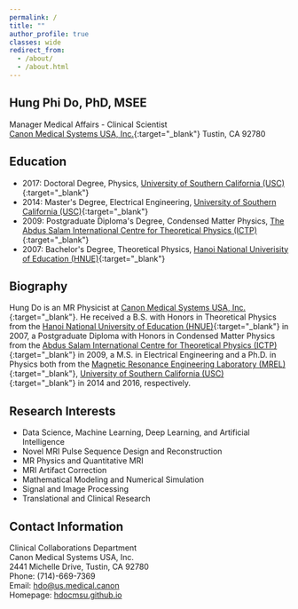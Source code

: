 ```yaml
---
permalink: /
title: ""
author_profile: true
classes: wide
redirect_from: 
  - /about/
  - /about.html
---
```


Hung Phi Do, PhD, MSEE
------
Manager Medical Affairs - Clinical Scientist  
[Canon Medical Systems USA, Inc.](https://us.medical.canon/){:target="_blank"}
Tustin, CA 92780

Education
------
+ 2017: Doctoral Degree, Physics, [University of Southern California (USC)](https://www.usc.edu/){:target="_blank"}
+ 2014: Master's Degree, Electrical Engineering, [University of Southern California (USC)](https://www.usc.edu/){:target="_blank"}
+ 2009: Postgraduate Diploma's Degree, Condensed Matter Physics, [The Abdus Salam International Centre for Theoretical Physics (ICTP)](https://www.ictp.it/){:target="_blank"}
+ 2007: Bachelor's Degree, Theoretical Physics, [Hanoi National Univerisity of Education (HNUE)](http://english.hnue.edu.vn/){:target="_blank"}

Biography
------
Hung Do is an MR Physicist at [Canon Medical Systems USA, Inc.](https://us.medical.canon/){:target="_blank"}. He received a B.S. with Honors in Theoretical Physics from the [Hanoi National University of Education (HNUE)](http://english.hnue.edu.vn/){:target="_blank"} in 2007, a Postgraduate Diploma with Honors in Condensed Matter Physics from the [Abdus Salam International Centre for Theoretical Physics (ICTP)](https://www.ictp.it/){:target="_blank"} in 2009, a M.S. in Electrical Engineering and a Ph.D. in Physics both from the [Magnetic Resonance Engineering Laboratory (MREL)](https://mrel.usc.edu/){:target="_blank"}, [University of Southern California (USC)](https://www.usc.edu/){:target="_blank"} in 2014 and 2016, respectively.


Research Interests
------
+ Data Science, Machine Learning, Deep Learning, and Artificial Intelligence
+ Novel MRI Pulse Sequence Design and Reconstruction
+ MR Physics and Quantitative MRI
+ MRI Artifact Correction
+ Mathematical Modeling and Numerical Simulation
+ Signal and Image Processing
+ Translational and Clinical Research

Contact Information
------
Clinical Collaborations Department  
Canon Medical Systems USA, Inc.  
2441 Michelle Drive, Tustin, CA  92780  
Phone: (714)-669-7369  
Email: <hdo@us.medical.canon>   
Homepage: [hdocmsu.github.io](https://hdocmsu.github.io)

